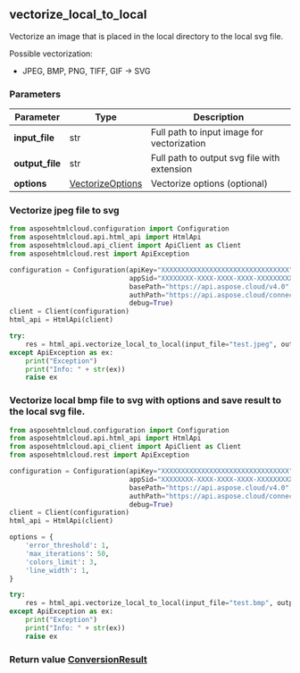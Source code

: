 ## vectorize_local_to_local

Vectorize an image that is placed in the local directory to the local svg file.

Possible vectorization: 
- JPEG, BMP, PNG, TIFF, GIF -> SVG

### Parameters
| Parameter        | Type                                      | Description                                 |
|------------------|-------------------------------------------|---------------------------------------------|
| **input_file**   | str                                       | Full path to input image for vectorization  |
| **output_file**  | str                                       | Full path to output svg file with extension |
| **options**      | [VectorizeOptions](VectorizeOptions.md)   | Vectorize options (optional)                |


### Vectorize jpeg file to svg
```python
from asposehtmlcloud.configuration import Configuration
from asposehtmlcloud.api.html_api import HtmlApi
from asposehtmlcloud.api_client import ApiClient as Client
from asposehtmlcloud.rest import ApiException

configuration = Configuration(apiKey="XXXXXXXXXXXXXXXXXXXXXXXXXXXXXXXX",
                              appSid="XXXXXXXX-XXXX-XXXX-XXXX-XXXXXXXXXXXX",
                              basePath="https://api.aspose.cloud/v4.0",
                              authPath="https://api.aspose.cloud/connect/token",
                              debug=True)
client = Client(configuration)
html_api = HtmlApi(client)

try:
    res = html_api.vectorize_local_to_local(input_file="test.jpeg", output_file="test.svg")
except ApiException as ex:
    print("Exception")
    print("Info: " + str(ex))
    raise ex

```

### Vectorize local bmp file to svg with options and save result to the local svg file.
```python
from asposehtmlcloud.configuration import Configuration
from asposehtmlcloud.api.html_api import HtmlApi
from asposehtmlcloud.api_client import ApiClient as Client
from asposehtmlcloud.rest import ApiException

configuration = Configuration(apiKey="XXXXXXXXXXXXXXXXXXXXXXXXXXXXXXXX",
                              appSid="XXXXXXXX-XXXX-XXXX-XXXX-XXXXXXXXXXXX",
                              basePath="https://api.aspose.cloud/v4.0",
                              authPath="https://api.aspose.cloud/connect/token",
                              debug=True)
client = Client(configuration)
html_api = HtmlApi(client)

options = {
	'error_threshold': 1,
	'max_iterations': 50,
	'colors_limit': 3,
	'line_width': 1,
}

try:
    res = html_api.vectorize_local_to_local(input_file="test.bmp", output_file="test.svg", options=options)
except ApiException as ex:
    print("Exception")
    print("Info: " + str(ex))
    raise ex

```

### Return value [ConversionResult](ConversionResult.md)